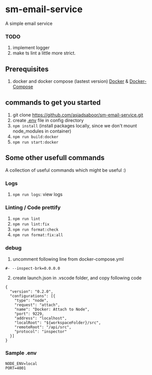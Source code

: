 # sm-email-service
A simple email service

### TODO
1. implement logger
2. make ts lint a little more strict.

## Prerequisites

1. docker and docker compose (lastest version) [Docker](https://www.docker.com/) & [Docker-Compose](https://docs.docker.com/compose/)


## commands to get you started

1. git clone https://github.com/asjadsaboor/sm-email-service.git
2. create [.env](#sample-.env) file in config directory
3. `npm install` (install packages locally, since we don't mount node_modules in container)
4. `npm run build:docker`
5. `npm run start:docker`

## Some other usefull commands

A collection of useful commands which might be useful :)

### Logs

1. `npm run logs`: view logs

### Linting / Code prettify

1. `npm run lint`
2. `npm run lint:fix`
3. `npm run format:check`
4. `npm run format:fix:all`

### debug

1. uncomment following line from docker-compose.yml

```
#- --inspect-brk=0.0.0.0
```

2. create launch.json in .vscode folder, and copy following code

```
{
  "version": "0.2.0",
  "configurations": [{
    "type": "node",
    "request": "attach",
    "name": "Docker: Attach to Node",
    "port": 9229,
    "address": "localhost",
    "localRoot": "${workspaceFolder}/src",
    "remoteRoot": "/api/src",
    "protocol": "inspector"
  }]
}
```


### Sample .env

```
NODE_ENV=local
PORT=4001
```

